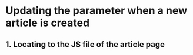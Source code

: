 # Updating the parameter when a new article is created
## 1. Locating to the JS file of the article page